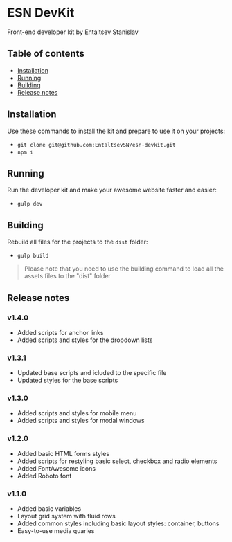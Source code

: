 # ESN DevKit
Front-end developer kit by Entaltsev Stanislav

## Table of contents
* [Installation](#installation)
* [Running](#running)
* [Building](#building)
* [Release notes](#release-notes)

## Installation

Use these commands to install the kit and prepare to use it on your projects:
* ``` git clone git@github.com:EntaltsevSN/esn-devkit.git ```
* ``` npm i ```

## Running 

Run the developer kit and make your awesome website faster and easier:
* ``` gulp dev ```

## Building

Rebuild all files for the projects to the ``` dist ``` folder:
* ``` gulp build ```

> Please note that you need to use the building command to load all the assets files to the "dist" folder

## Release notes

### v1.4.0

* Added scripts for anchor links
* Added scripts and styles for the dropdown lists

### v1.3.1

* Updated base scripts and icluded to the specific file
* Updated styles for the base scripts

### v1.3.0

* Added scripts and styles for mobile menu
* Added scripts and styles for modal windows

### v1.2.0

* Added basic HTML forms styles
* Added scripts for restyling basic select, checkbox and radio elements
* Added FontAwesome icons
* Added Roboto font

### v1.1.0

* Added basic variables
* Layout grid system with fluid rows
* Added common styles including basic layout styles: container, buttons
* Easy-to-use media quaries